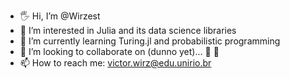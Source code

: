 - :raised_hand_with_fingers_splayed: Hi, I’m @Wirzest
- 👀 I’m interested in Julia and its data science libraries
- 🌱 I’m currently learning Turing.jl and probabilistic programming
- 💞️ I’m looking to collaborate on (dunno yet)... :orangutan: :orangutan: 
- 📫 How to reach me: victor.wirz@edu.unirio.br

<!---
Wirzest/Wirzest is a ✨ special ✨ repository because its `README.md` (this file) appears on your GitHub profile.
You can click the Preview link to take a look at your changes.
--->
